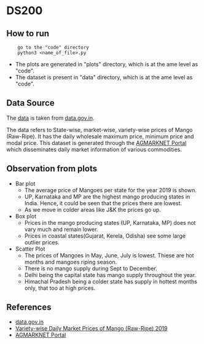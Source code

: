 # DS200

## How to run
```
    go to the "code" directory
    python3 <name_of_file>.py
````

+ The plots are generated in "plots" directory, which is at the ame level as "code".
+ The dataset is present in "data" directory,  which is at the ame level as "code".

## Data Source

The [data](https://data.gov.in/resources/variety-wise-daily-market-prices-mango-raw-ripe-2019) is taken from [data.gov.in](https://data.gov.in/).

The data refers to State-wise, market-wise, variety-wise prices of Mango (Raw-Ripe). It has the daily wholesale maximum price, minimum price and modal price. This dataset is generated through the [AGMARKNET Portal](http://agmarknet.gov.in) which disseminates daily market information of various commodities.

## Observation from plots

+ Bar plot
    + The average price of Mangoes per state for the year 2019 is shown.
	+ UP, Karnataka and MP are the highest mango producing states in India. Hence, it could be seen that the prices there are lowest.
	+ As we move in colder areas like J&K the prices go up.
+ Box plot
    + Prices in the mango producing states (UP, Karnataka, MP) does not vary much and remain lower.
	+ Prices in coastal states(Gujarat, Kerela, Odisha) see some large outlier prices.
+ Scatter Plot
    + The prices of Mangoes in May, June, July is lowest. Thiese are hot months and mangoes riping season.
	+ There is no mango supply during Sept to December.
	+ Delhi being the capital state has mango supply throughout the year.
	+ Himachal Pradesh being a colder state has supply in hottest months only, that too at high prices.

## References

+  [data.gov.in](https://data.gov.in/)
+ [Variety-wise Daily Market Prices of Mango (Raw-Ripe) 2019](https://data.gov.in/resources/variety-wise-daily-market-prices-mango-raw-ripe-2019)
+ [AGMARKNET Portal](http://agmarknet.gov.in)

